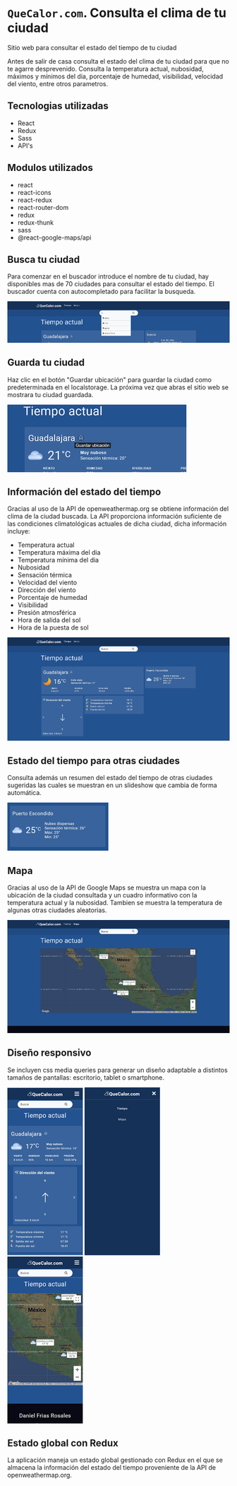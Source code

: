 # `QueCalor.com`. Consulta el clima de tu ciudad

Sitio web para consultar el estado del tiempo de tu ciudad

Antes de salir de casa consulta el estado del clima de tu ciudad para que no te agarre desprevenido. Consulta la temperatura actual, nubosidad, máximos y mínimos del dia, porcentaje de humedad, visibilidad, velocidad del viento, entre otros parametros.

## Tecnologias utilizadas

- React
- Redux
- Sass
- API's

## Modulos utilizados

- react
- react-icons
- react-redux
- react-router-dom
- redux
- redux-thunk
- sass
- @react-google-maps/api

## Busca tu ciudad

Para comenzar en el buscador introduce el nombre de tu ciudad, hay disponibles mas de 70 ciudades para consultar el estado del tiempo. El buscador cuenta con autocompletado para facilitar la busqueda.

![Busca tu ciudad](/images/project/search.png "Buscador")


## Guarda tu ciudad

Haz clic en el botón "Guardar ubicación" para guardar la ciudad como predeterminada en el localstorage. La próxima vez que abras el sitio web se mostrara tu ciudad guardada. 

![Guarda tu ciudad](/images/project/save_location.png "Guardar ubicación")


## Información del estado del tiempo

Gracias al uso de la API de openweathermap.org se obtiene información del clima de la ciudad buscada. La API proporciona información suficiente de las condiciones climatológicas actuales de dicha ciudad, dicha información incluye:

- Temperatura actual
- Temperatura máxima del dia
- Temperatura mínima del dia
- Nubosidad
- Sensación térmica
- Velocidad del viento
- Dirección del viento
- Porcentaje de humedad
- Visibilidad
- Presión atmosférica
- Hora de salida del sol
- Hora de la puesta de sol

![Estado del tiempo](/images/project/weather.png "Estado del tiempo")


## Estado del tiempo para otras ciudades

Consulta además un resumen del estado del tiempo de otras ciudades sugeridas las cuales se muestran en un slideshow que cambia de forma automática.

![Estado del tiempo](/images/project/suggested_weather.png "Estado del tiempo")


## Mapa

Gracias al uso de la API de Google Maps se muestra un mapa con la ubicación de la ciudad consultada y un cuadro informativo con la temperatura actual y la nubosidad. Tambien se muestra la temperatura de algunas otras ciudades aleatorias.

![Mapa](/images/project/map.png "Mapa")


## Diseño responsivo

Se incluyen css media queries para generar un diseño adaptable a distintos tamaños de pantallas: escritorio, tablet o smartphone.

![Mapa](/images/project/mobile_home.png "Mapa") ![Mapa](/images/project/mobile_navbar.png "Mapa") ![Mapa](/images/project/mobile_map.png "Mapa")


## Estado global con Redux

La aplicación maneja un estado global gestionado con Redux en el que se almacena la información del estado del tiempo  proveniente de la API de openweathermap.org.